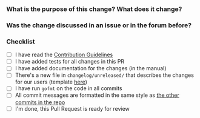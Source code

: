 <!--
Thank you very much for contributing code or documentation to restic! Please
fill out the following questions to make it easier for us to review your
changes.

You do not need to check all the boxes below all at once, feel free to take
your time and add more commits. If you're done and ready for review, please
check the last box.
-->

### What is the purpose of this change? What does it change?

<!--
Describe the changes here, as detailed as needed.
-->

### Was the change discussed in an issue or in the forum before?

<!--
Link issues and relevant forum posts here.
-->

### Checklist

- [ ] I have read the [Contribution Guidelines](https://github.com/restic/restic/blob/master/CONTRIBUTING.md#providing-patches)
- [ ] I have added tests for all changes in this PR
- [ ] I have added documentation for the changes (in the manual)
- [ ] There's a new file in `changelog/unreleased/` that describes the changes for our users (template [here](https://github.com/restic/restic/blob/master/changelog/changelog-entry.tmpl))
- [ ] I have run `gofmt` on the code in all commits
- [ ] All commit messages are formatted in the same style as [the other commits in the repo](https://github.com/restic/restic/blob/master/CONTRIBUTING.md#git-commits)
- [ ] I'm done, this Pull Request is ready for review
